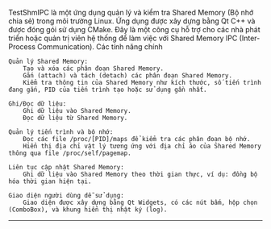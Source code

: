 TestShmIPC là một ứng dụng quản lý và kiểm tra Shared Memory (Bộ nhớ chia sẻ) trong môi trường Linux. Ứng dụng được xây dựng bằng Qt C++ và được đóng gói sử dụng CMake. Đây là một công cụ hỗ trợ cho các nhà phát triển hoặc quản trị viên hệ thống để làm việc với Shared Memory IPC (Inter-Process Communication).
Các tính năng chính

    Quản lý Shared Memory:
        Tạo và xóa các phân đoạn Shared Memory.
        Gắn (attach) và tách (detach) các phân đoạn Shared Memory.
        Kiểm tra thông tin của Shared Memory như kích thước, số tiến trình đang gắn, PID của tiến trình tạo hoặc sử dụng gần nhất.

    Ghi/Đọc dữ liệu:
        Ghi dữ liệu vào Shared Memory.
        Đọc dữ liệu từ Shared Memory.

    Quản lý tiến trình và bộ nhớ:
        Đọc các file /proc/[PID]/maps để kiểm tra các phân đoạn bộ nhớ.
        Hiển thị địa chỉ vật lý tương ứng với địa chỉ ảo của Shared Memory thông qua file /proc/self/pagemap.

    Liên tục cập nhật Shared Memory:
        Ghi dữ liệu vào Shared Memory theo thời gian thực, ví dụ: đồng bộ hóa thời gian hiện tại.

    Giao diện người dùng dễ sử dụng:
        Giao diện được xây dựng bằng Qt Widgets, có các nút bấm, hộp chọn (ComboBox), và khung hiển thị nhật ký (log).
-------------------------------------------------------------------------------------------------------------------------------------------------------------------------------------------------------------------------------------------------
